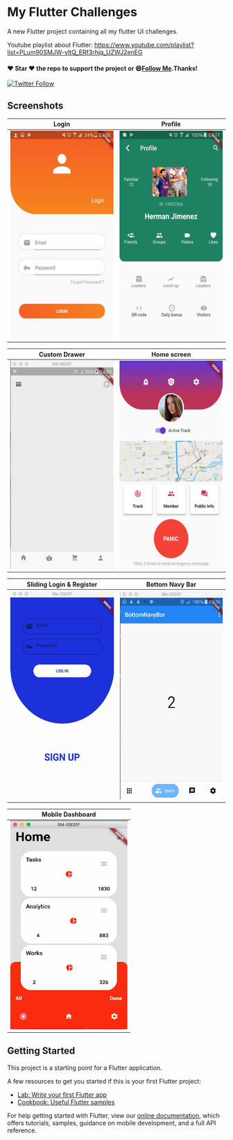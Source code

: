 # My Flutter Challenges

A new Flutter project containing all my flutter UI challenges. 

Youtube playlist about Flutter: https://www.youtube.com/playlist?list=PLum90SMJW-vltQ_ERf3rhjq_UZWJ2enEG

#### :heart: Star :heart: the repo to support the project or :smile:[Follow Me](https://github.com/pedromassango).Thanks!
[![Twitter Follow](https://img.shields.io/twitter/follow/pedromassangom.svg?style=social&label=Follow)](https://twitter.com/pedromassangom)

## Screenshots

| Login | Profile |
| ----- | ------- |
| <img src="/screenshots/login.png" width="270" height="480"> | <img src="/screenshots/profile.png" width="270" height="480">|

| Custom Drawer | Home screen |
| ------------- | ------------|
| <img src="/screenshots/delivery.gif" width="270" height="480"> | <img src="/screenshots/home.png" width="270" height="480">|


| Sliding Login & Register | Bottom Navy Bar |
| ------------- | ------------- |
| <img src="/screenshots/slidl.gif" width="270" height="480"> | <img src="/screenshots/navy2.gif" width="270" height="480"> |


| Mobile Dashboard |
| ------------- |
| <img src="/screenshots/dashboard.png" width="270" height="480"> |


## Getting Started

This project is a starting point for a Flutter application.

A few resources to get you started if this is your first Flutter project:

- [Lab: Write your first Flutter app](https://flutter.io/docs/get-started/codelab)
- [Cookbook: Useful Flutter samples](https://flutter.io/docs/cookbook)

For help getting started with Flutter, view our 
[online documentation](https://flutter.io/docs), which offers tutorials, 
samples, guidance on mobile development, and a full API reference.
